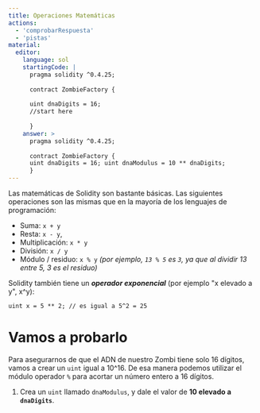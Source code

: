 ```yaml
---
title: Operaciones Matemáticas
actions:
  - 'comprobarRespuesta'
  - 'pistas'
material:
  editor:
    language: sol
    startingCode: |
      pragma solidity ^0.4.25;
      
      contract ZombieFactory {
      
      uint dnaDigits = 16;
      //start here
      
      }
    answer: >
      pragma solidity ^0.4.25;
      
      contract ZombieFactory {
      uint dnaDigits = 16; uint dnaModulus = 10 ** dnaDigits;
      }
---
```

Las matemáticas de Solidity son bastante básicas. Las siguientes operaciones son las mismas que en la mayoría de los lenguajes de programación:

* Suma: `x + y`
* Resta: `x - y`,
* Multiplicación: `x * y`
* División: `x / y`
* Módulo / residuo: `x % y` *(por ejemplo, `13 % 5` es `3`, ya que al dividir 13 entre 5, 3 es el residuo)*

Solidity también tiene un ***operador exponencial*** (por ejemplo "x elevado a y", x^y):

    uint x = 5 ** 2; // es igual a 5^2 = 25
    

# Vamos a probarlo

Para asegurarnos de que el ADN de nuestro Zombi tiene solo 16 dígitos, vamos a crear un `uint` igual a 10^16. De esa manera podemos utilizar el módulo operador `%` para acortar un número entero a 16 dígitos.

1. Crea un `uint` llamado `dnaModulus`, y dale el valor de **10 elevado a `dnaDigits`**.